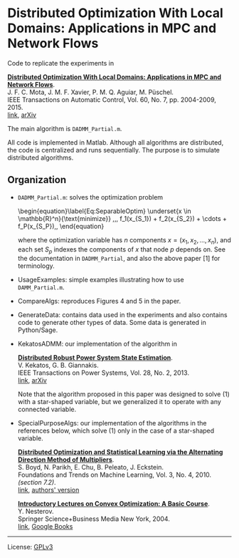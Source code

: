 # Distributed Optimization With Local Domains: Applications in MPC and Network Flows

Code to replicate the experiments in

**[Distributed Optimization With Local Domains: Applications in MPC and Network
Flows](http://dx.doi.org/10.1109/TAC.2014.2365686)**.  
  J. F. C. Mota, J. M. F. Xavier, P. M. Q. Aguiar, M. Püschel.  
  IEEE Transactions on Automatic Control, Vol. 60, No. 7, pp. 2004-2009, 2015.  
  [link](http://dx.doi.org/10.1109/TAC.2014.2365686),
  [arXiv](http://arxiv.org/abs/1305.1885) 

The main algorithm is `DADMM_Partial.m`.

All code is implemented in Matlab. Although all algorithms are 
distributed, the code is centralized and runs sequentially. The purpose is to 
simulate distributed algorithms.

## Organization

* `DADMM_Partial.m`:
	solves the optimization problem

	\begin{equation}\label{Eq:SeparableOptim}
		\underset{x \in \mathbb{R}^n}{\text{minimize}} \,\,\, f_1(x_{S_1}) + f_2(x_{S_2}) + \cdots + f_P(x_{S_P})\,,
	\end{equation}

	where the optimization variable has $n$ components $x = (x_1, x_2, ..., x_n)$, and
	each set $S_p$ indexes the components of $x$ that node $p$ depends on. See the 
	documentation in `DADMM_Partial`, and also the above paper [1] for terminology.

* UsageExamples: simple examples illustrating how to use `DAMM_Partial.m`. 

* CompareAlgs: 
  reproduces Figures 4 and 5 in the paper.

	
* GenerateData: contains data used in the experiments and also contains code
				  to generate other types of data. Some data is generated in Python/Sage.

* KekatosADMM: our implementation of the algorithm in

  **[Distributed Robust Power System State Estimation](
  https://doi.org/10.1109/TPWRS.2012.2219629)**.  
  V. Kekatos, G. B. Giannakis.  
  IEEE Transactions on Power Systems, Vol. 28, No. 2, 2013.  
  [link](https://doi.org/10.1109/TPWRS.2012.2219629),
  [arXiv](https://arxiv.org/abs/1204.0991) 

  Note that the algorithm proposed in this paper was designed to solve (1) with
  a star-shaped variable, but we generalized it to operate with any connected
  variable.


* SpecialPurposeAlgs: 
  our implementation of the algorithms in the references below, which solve (1)
  only in the case of a star-shaped variable.
	
  **[Distributed Optimization and Statistical Learning via the Alternating
  Direction Method of Multipliers](
  https://www.nowpublishers.com/article/Details/MAL-016)**.  
  S. Boyd, N. Parikh, E. Chu, B. Peleato, J. Eckstein.  
  Foundations and Trends on Machine Learning, Vol. 3, No. 4, 2010.  
  *(section 7.2)*.  
  [link](https://www.nowpublishers.com/article/Details/MAL-016),
  [authors' version](https://web.stanford.edu/~boyd/papers/pdf/admm_distr_stats.pdf)

  **[Introductory Lectures on Convex Optimization: A Basic Course](
  https://doi.org/10.1007/978-1-4419-8853-9)**.  
  Y. Nesterov.  
  Springer Science+Business Media New York, 2004.  
  [link](https://doi.org/10.1007/978-1-4419-8853-9), 
  [Google
  Books](https://books.google.co.uk/books?hl=en&lr=&id=2-ElBQAAQBAJ&oi=fnd&pg=PA1&dq=Introductory+Lectures+on+Convex+Optimization:+A+Basic+Course&ots=wlrO5qqckz&sig=2LOforFMisXArmF_2AxYg6LvXXA#v=onepage&q=Introductory%20Lectures%20on%20Convex%20Optimization%3A%20A%20Basic%20Course&f=false)

---

License: [ GPLv3 ]( https://www.gnu.org/licenses/gpl-3.0.en.html )
	
	


